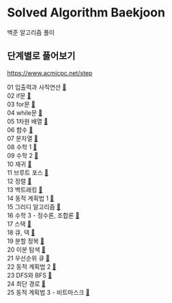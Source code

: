 # Solved Algorithm Baekjoon
백준 알고리즘 풀이

## 단계별로 풀어보기
https://www.acmicpc.net/step

01 입출력과 사칙연산 [:link:](https://www.acmicpc.net/step/1) <br/>
02 if문 [:link:](https://www.acmicpc.net/step/4) <br/>
03 for문 [:link:](https://www.acmicpc.net/step/3) <br/>
04 while문 [:link:](https://www.acmicpc.net/step/2) <br/>
05 1차원 배열 [:link:](https://www.acmicpc.net/step/6) <br/>
06 함수 [:link:](https://www.acmicpc.net/step/5) <br/>
07 문자열 [:link:](https://www.acmicpc.net/step/7) <br/>
08 수학 1 [:link:](https://www.acmicpc.net/step/8) <br/>
09 수학 2 [:link:](https://www.acmicpc.net/step/10) <br/>
10 재귀 [:link:](https://www.acmicpc.net/step/19) <br/>
11 브루트 포스 [:link:](https://www.acmicpc.net/step/22) <br/>
12 정렬 [:link:](https://www.acmicpc.net/step/9) <br/>
13 백트래킹 [:link:](https://www.acmicpc.net/step/34) <br/>
14 동적 계획법 1 [:link:](https://www.acmicpc.net/step/16) <br/>
15 그리디 알고리즘 [:link:](https://www.acmicpc.net/step/33) <br/>
16 수학 3 - 정수론, 조합론 [:link:](https://www.acmicpc.net/step/18) <br/>
17 스택 [:link:](https://www.acmicpc.net/step/11) <br/>
18 큐, 덱 [:link:](https://www.acmicpc.net/step/12) <br/>
19 분할 정복 [:link:](https://www.acmicpc.net/step/20) <br/>
20 이분 탐색 [:link:](https://www.acmicpc.net/step/29) <br/>
21 우선순위 큐 [:link:](https://www.acmicpc.net/step/13) <br/>
22 동적 계획법 2 [:link:](https://www.acmicpc.net/step/17) <br/>
23 DFS와 BFS [:link:](https://www.acmicpc.net/step/24) <br/>
24 최단 경로 [:link:](https://www.acmicpc.net/step/26) <br/>
25 동적 계획법 3 - 비트마스크 [:link:](https://www.acmicpc.net/step/31) <br/>
